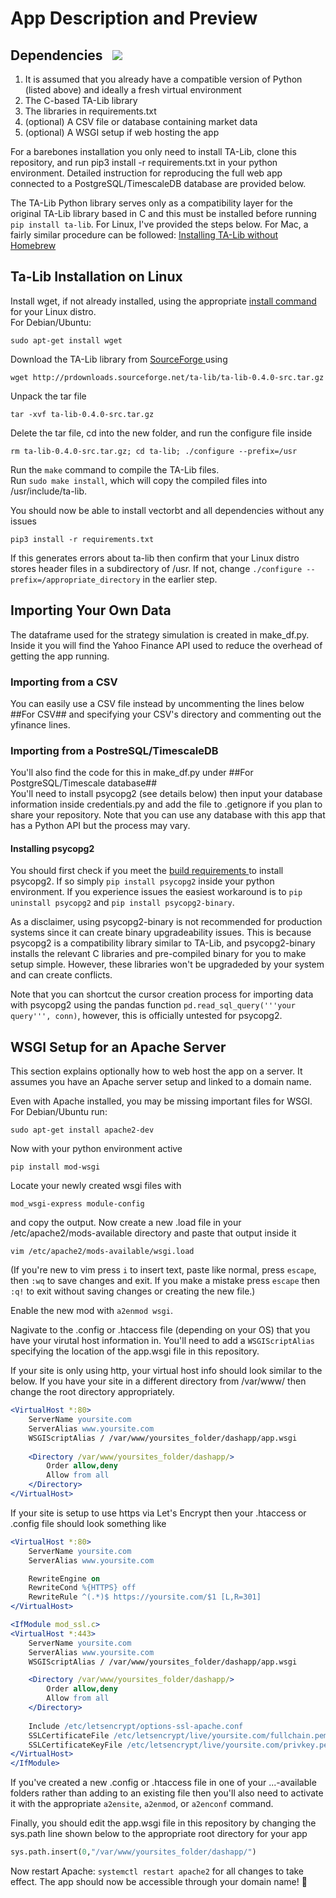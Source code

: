 <h1>App Description and Preview</h1>

<h2>Dependencies &nbsp;
    <a href="https://pypi.org/project/vectorbt" alt="Python Versions">
        <img src="https://img.shields.io/pypi/pyversions/vectorbt.svg?logo=python&logoColor=white">
    </a>
</h2>

<ol>
    <li>It is assumed that you already have a compatible version of Python (listed above) and ideally a fresh virtual environment</li>
    <li>The C-based TA-Lib library</li>
    <li>The libraries in requirements.txt</li>
    <li>(optional) A CSV file or database containing market data</li>
    <li>(optional) A WSGI setup if web hosting the app</li>
</ol>

For a barebones installation you only need to install TA-Lib, clone this repository, and run pip3 install -r requirements.txt in your python environment. Detailed instruction for reproducing the full web app connected to a PostgreSQL/TimescaleDB database are provided below.

The TA-Lib Python library serves only as a compatibility layer for the original TA-Lib library based in C and this must be installed before running `pip install ta-lib`. For Linux, I've provided the steps below. For Mac, a fairly similar procedure can be followed: 
<a href="https://medium.com/@mkstz/install-ta-lib-without-homebrew-61f57a63c06d">
    Installing TA-Lib without Homebrew
</a>

<h2>Ta-Lib Installation on Linux</h2>

Install wget, if not already installed, using the appropriate 
<a href="https://www.maketecheasier.com/install-software-in-various-linux-distros/">
    install command
</a> 
for your Linux distro.\
For Debian/Ubuntu:

```shell
sudo apt-get install wget
```

Download the TA-Lib library from 
<a href="https://sourceforge.net/projects/ta-lib/files/ta-lib/0.4.0/">
    SourceForge
</a>
using 

```shell
wget http://prdownloads.sourceforge.net/ta-lib/ta-lib-0.4.0-src.tar.gz
```

Unpack the tar file

```shell
tar -xvf ta-lib-0.4.0-src.tar.gz
```

Delete the tar file, cd into the new folder, and run the configure file inside

```
rm ta-lib-0.4.0-src.tar.gz; cd ta-lib; ./configure --prefix=/usr
```

Run the `make` command to compile the TA-Lib files.\
Run `sudo make install`, which will copy the compiled files into /usr/include/ta-lib.

You should now be able to install vectorbt and all dependencies without any issues

```shell
pip3 install -r requirements.txt
```
If this generates errors about ta-lib then confirm that your Linux distro stores header files in a subdirectory of /usr. If not, change `./configure --prefix=/appropriate_directory` in the earlier step.

<h2>Importing Your Own Data</h2>

The dataframe used for the strategy simulation is created in make_df.py. Inside it you will find the Yahoo Finance API used to reduce the overhead of getting the app running. 

<h3>Importing from a CSV</h3>

You can easily use a CSV file instead by uncommenting the lines below ##For CSV## and specifying your CSV's directory and commenting out the yfinance lines.


<h3>Importing from a PostreSQL/TimescaleDB</h3>

You'll also find the code for this in make_df.py under ##For PostgreSQL/Timescale database##\
You'll need to install psycopg2 (see details below) then input your database information inside credentials.py and add the file to .getignore if you plan to share your repository. Note that you can use any database with this app that has a Python API but the process may vary.

<h4>Installing psycopg2</h4>

You should first check if you meet the 
<a href="https://www.psycopg.org/docs/install.html#install-from-source">
    build requirements 
</a> 
to install psycopg2. If so simply `pip install psycopg2` inside your python environment. If you experience issues the easiest workaround is to `pip uninstall psycopg2` and `pip install psycopg2-binary`. 

As a disclaimer, using psycopg2-binary is not recommended for production systems since it can create binary upgradeability issues. This is because psycopg2 is a compatibility library similar to TA-Lib, and psycopg2-binary installs the relevant C libraries and pre-compiled binary for you to make setup simple. However, these libraries won't be upgradeded by your system and can create conflicts.

Note that you can shortcut the cursor creation process for importing data with psycopg2 using the pandas function `pd.read_sql_query('''your query''', conn)`, however, this is officially untested for psycopg2.

<h2>WSGI Setup for an Apache Server</h2>

This section explains optionally how to web host the app on a server. It assumes you have an Apache server setup and linked to a domain name.

Even with Apache installed, you may be missing important files for WSGI. For Debian/Ubuntu run:

```shell
sudo apt-get install apache2-dev
```

Now with your python environment active 

```shell
pip install mod-wsgi
```

Locate your newly created wsgi files with

```shell
mod_wsgi-express module-config
```

and copy the output. Now create a new .load file in your /etc/apache2/mods-available directory and paste that output inside it

```shell
vim /etc/apache2/mods-available/wsgi.load
```

(If you're new to vim press `i` to insert text, paste like normal, press `escape`, then `:wq` to save changes and exit. If you make a mistake press `escape` then `:q!` to exit without saving changes or creating the new file.)

Enable the new mod with `a2enmod wsgi`.

Nagivate to the .config or .htaccess file (depending on your OS) that you have your virutal host information in. You'll need to add a `WSGIScriptAlias` specifying the location of the app.wsgi file in this repository.

If your site is only using http, your virtual host info should look similar to the below. If you have your site in a different directory from /var/www/ then change the root directory appropriately.

```apache
<VirtualHost *:80>
    ServerName yoursite.com
    ServerAlias www.yoursite.com
    WSGIScriptAlias / /var/www/yoursites_folder/dashapp/app.wsgi
    
    <Directory /var/www/yoursites_folder/dashapp/>
        Order allow,deny
        Allow from all
    </Directory>
</VirtualHost>
```

If your site is setup to use https via Let's Encrypt then your .htaccess or .config file should look something like 

```apache
<VirtualHost *:80>
    ServerName yoursite.com
    ServerAlias www.yoursite.com

    RewriteEngine on
    RewriteCond %{HTTPS} off
    RewriteRule ^(.*)$ https://yoursite.com/$1 [L,R=301]
</VirtualHost>

<IfModule mod_ssl.c>
<VirtualHost *:443>
    ServerName yoursite.com
    ServerAlias www.yoursite.com
    WSGIScriptAlias / /var/www/yoursites_folder/dashapp/app.wsgi

    <Directory /var/www/yoursites_folder/dashapp/>
        Order allow,deny
        Allow from all
    </Directory>
    
    Include /etc/letsencrypt/options-ssl-apache.conf
    SSLCertificateFile /etc/letsencrypt/live/yoursite.com/fullchain.pem
    SSLCertificateKeyFile /etc/letsencrypt/live/yoursite.com/privkey.pem
</VirtualHost>
</IfModule>
```

If you've created a new .config or .htaccess file in one of your ...-available folders rather than adding to an existing file then you'll also need to activate it with the appropriate `a2ensite`, `a2enmod`, or `a2enconf` command.

Finally, you should edit the app.wsgi file in this repository by changing the sys.path line shown below to the appropriate root directory for your app

```python
sys.path.insert(0,"/var/www/yoursites_folder/dashapp/")
```

Now restart Apache: `systemctl restart apache2` for all changes to take effect. The app should now be accessible through your domain name! 🤩
